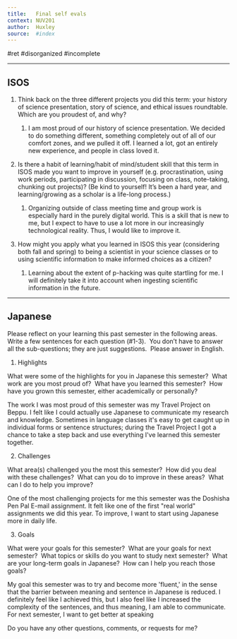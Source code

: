 ```yaml
---
title:   Final self evals
context: NUV201
author:  Huxley
source:  #index
---
```


#ret  #disorganized #incomplete

---




## ISOS
1) Think back on the three different projects you did this term: your history of science presentation, story of science, and ethical issues roundtable. Which are you proudest of, and why?
	1) I am most proud of our history of science presentation. We decided to do something different, something completely out of all of our comfort zones, and we pulled it off.  I learned a lot, got an entirely new experience, and people in class loved it.

2) Is there a habit of learning/habit of mind/student skill that this term in ISOS made you want to improve in yourself (e.g. procrastination, using work periods, participating in discussion, focusing on class, note-taking, chunking out projects)? (Be kind to yourself! It’s been a hard year, and learning/growing as a scholar is a life-long process.) 
	1) Organizing outside of class meeting time and group work is especially hard in the purely digital world. This is a skill that is new to me, but I expect to have to use a lot more in our increasingly technological reality. Thus, I would like to improve it.

3) How might you apply what you learned in ISOS this year (considering both fall and spring) to being a scientist in your science classes or to using scientific information to make informed choices as a citizen?
	1) Learning about the extent of p-hacking was quite startling for me. I will definitely take it into account when ingesting scientific information in the future.
	
--- 

## Japanese
Please reflect on your learning this past semester in the following areas.  Write a few sentences for each question (#1-3).  You don’t have to answer all the sub-questions; they are just suggestions.  Please answer in English.

1) Highlights

What were some of the highlights for you in Japanese this semester?  What work are you most proud of?  What have you learned this semester?  How have you grown this semester, either academically or personally?

The work I was most proud of this semester was my Travel Project on Beppu. I felt like I could actually use Japanese to communicate my research and knowledge. Sometimes in language classes it's easy to get caught up in individual forms or sentence structures; during the Travel Project I got a chance to take a step back and use everything I've learned this semester together.

2) Challenges

What area(s) challenged you the most this semester?  How did you deal with these challenges?  What can you do to improve in these areas?  What can I do to help you improve?

One of the most challenging projects for me this semester was the Doshisha Pen Pal E-mail assignment. It felt like one of the first "real world" assignments we did this year. To improve, I want to start using Japanese more in daily life. 

3) Goals

What were your goals for this semester?  What are your goals for next semester?  What topics or skills do you want to study next semester?  What are your long-term goals in Japanese?  How can I help you reach those goals?


My goal this semester was to try and become more 'fluent,' in the sense that the barrier between meaning and sentence in Japanese is reduced. I definitely feel like I achieved this, but I also feel like I increased the complexity of the sentences, and thus meaning, I am able to communicate. For next semester, I want to get better at speaking 


Do you have any other questions, comments, or requests for me?

